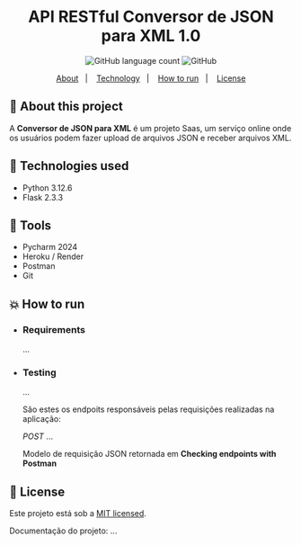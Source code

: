 <h1 align="center">
    <br>API RESTful Conversor de JSON para XML 1.0<br/>
</h1>

<p align="center">
    <img alt="GitHub language count" src="https://img.shields.io/github/languages/count/bignardi/api-springboot?style=flat-square">
    <img alt="GitHub" src="https://img.shields.io/github/license/bignardi/api-springboot?style=flat-square">
</p>

<p align="center">
    <a href="#bookmark-About-this-project">About</a>&nbsp;&nbsp;&nbsp;|&nbsp;&nbsp;&nbsp;
    <a href="#rocket-Technologies-used">Technology</a>&nbsp;&nbsp;&nbsp;|&nbsp;&nbsp;&nbsp;
    <a href="#boom-How-to-run">How to run</a>&nbsp;&nbsp;&nbsp;|&nbsp;&nbsp;&nbsp;
    <a href="#memo-License">License</a>
</p>

## :bookmark: About this project

A **Conversor de JSON para XML** é um projeto Saas, um serviço online onde os usuários podem 
fazer upload de arquivos JSON e receber arquivos XML.

## :rocket: Technologies used

- Python 3.12.6
- Flask 2.3.3

## :wrench: Tools
- Pycharm 2024
- Heroku / Render
- Postman
- Git

## :boom: How to run

- ### **Requirements**
  ...
  <!-- - É **necessário** ter a versão Java 11 instalada e com a variável de ambiente devidamente alocada para operação.
  - É necessário ter a versão Spring Tool Suit 4 para que o projeto funcione corretamente localmente.
  - Para um teste rápido de endpoints, o projeto possui o banco de dados H2 e uma base de desenvolvimento PostgreSQL local, para a qual a versão 13 do PostegreSQL deve ser instalada para funcionar, o script do banco está na pasta do banco de dados. 
  - Para testar os endpoints na base de produção, basta passar a url https://api-tinnova-dev.herokuapp.com/ com os devidos endpoits configurados. -->
  
- ### **Testing**
  ...
  <!-- Conforme demostrado em **Backend Structure**, a API é dividida em três camadas: Repository / Service / Resource(Controller), aonde a camada Resouce contém todos os endpoints implementados, pois se trata da camada controladora. No package **Config**, há uma classe **TestConfig** já configurada para subir junto com o banco H2, alguns dados já inseridos. -->

  São estes os endpoits responsáveis pelas requisições realizadas na aplicação:

  *POST*
  ...
  <!-- - **Insert Car:** https://api-tinnova-dev.herokuapp.com/cars (Insere novo registro) -->


  Modelo de requisição JSON retornada em **Checking endpoints with Postman**

## :memo: License

Este projeto está sob a [MIT licensed](./LICENSE).

Documentação do projeto: ...
